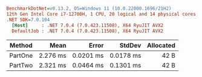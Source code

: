 ``` ini

BenchmarkDotNet=v0.13.2, OS=Windows 11 (10.0.22000.1696/21H2)
12th Gen Intel Core i7-12700H, 1 CPU, 20 logical and 14 physical cores
.NET SDK=7.0.104
  [Host]     : .NET 7.0.4 (7.0.423.11508), X64 RyuJIT AVX2
  DefaultJob : .NET 7.0.4 (7.0.423.11508), X64 RyuJIT AVX2


```
|  Method |     Mean |     Error |    StdDev | Allocated |
|-------- |---------:|----------:|----------:|----------:|
| PartOne | 2.276 ms | 0.0201 ms | 0.0178 ms |      42 B |
| PartTwo | 2.321 ms | 0.0464 ms | 0.1301 ms |      42 B |
